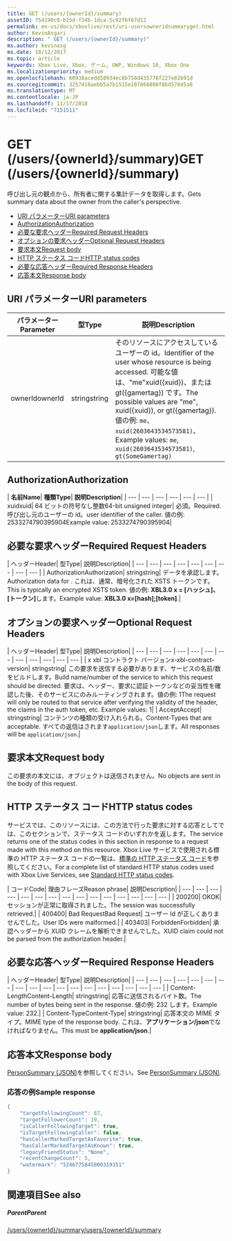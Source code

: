 ```yaml
---
title: GET (/users/{ownerId}/summary)
assetID: 754190c9-b15d-f34b-1dca-5c92f6f67d12
permalink: en-us/docs/xboxlive/rest/uri-usersowneridsummaryget.html
author: KevinAsgari
description: " GET (/users/{ownerId}/summary)"
ms.author: kevinasg
ms.date: 10/12/2017
ms.topic: article
keywords: Xbox Live, Xbox, ゲーム, UWP, Windows 10, Xbox One
ms.localizationpriority: medium
ms.openlocfilehash: 60938acedd58934ec8b758d435776f227e82b91d
ms.sourcegitcommit: 3257416aebb5a7b1515e107866806f8bd57845a8
ms.translationtype: MT
ms.contentlocale: ja-JP
ms.lasthandoff: 11/17/2018
ms.locfileid: "7151511"
---
```

# <a name="get-usersowneridsummary"></a><span data-ttu-id="42ee5-104">GET (/users/{ownerId}/summary)</span><span class="sxs-lookup"><span data-stu-id="42ee5-104">GET (/users/{ownerId}/summary)</span></span>
<span data-ttu-id="42ee5-105">呼び出し元の観点から、所有者に関する集計データを取得します。</span><span class="sxs-lookup"><span data-stu-id="42ee5-105">Gets summary data about the owner from the caller's perspective.</span></span>

  * [<span data-ttu-id="42ee5-106">URI パラメーター</span><span class="sxs-lookup"><span data-stu-id="42ee5-106">URI parameters</span></span>](#ID4EQ)
  * [<span data-ttu-id="42ee5-107">Authorization</span><span class="sxs-lookup"><span data-stu-id="42ee5-107">Authorization</span></span>](#ID4E2)
  * [<span data-ttu-id="42ee5-108">必要な要求ヘッダー</span><span class="sxs-lookup"><span data-stu-id="42ee5-108">Required Request Headers</span></span>](#ID4EBC)
  * [<span data-ttu-id="42ee5-109">オプションの要求ヘッダー</span><span class="sxs-lookup"><span data-stu-id="42ee5-109">Optional Request Headers</span></span>](#ID4EHD)
  * [<span data-ttu-id="42ee5-110">要求本文</span><span class="sxs-lookup"><span data-stu-id="42ee5-110">Request body</span></span>](#ID4EXE)
  * [<span data-ttu-id="42ee5-111">HTTP ステータス コード</span><span class="sxs-lookup"><span data-stu-id="42ee5-111">HTTP status codes</span></span>](#ID4ECF)
  * [<span data-ttu-id="42ee5-112">必要な応答ヘッダー</span><span class="sxs-lookup"><span data-stu-id="42ee5-112">Required Response Headers</span></span>](#ID4EZG)
  * [<span data-ttu-id="42ee5-113">応答本文</span><span class="sxs-lookup"><span data-stu-id="42ee5-113">Response body</span></span>](#ID4EGAAC)

<a id="ID4EQ"></a>


## <a name="uri-parameters"></a><span data-ttu-id="42ee5-114">URI パラメーター</span><span class="sxs-lookup"><span data-stu-id="42ee5-114">URI parameters</span></span>

| <span data-ttu-id="42ee5-115">パラメーター</span><span class="sxs-lookup"><span data-stu-id="42ee5-115">Parameter</span></span>| <span data-ttu-id="42ee5-116">型</span><span class="sxs-lookup"><span data-stu-id="42ee5-116">Type</span></span>| <span data-ttu-id="42ee5-117">説明</span><span class="sxs-lookup"><span data-stu-id="42ee5-117">Description</span></span>|
| --- | --- | --- |
| <span data-ttu-id="42ee5-118">ownerId</span><span class="sxs-lookup"><span data-stu-id="42ee5-118">ownerId</span></span>| <span data-ttu-id="42ee5-119">string</span><span class="sxs-lookup"><span data-stu-id="42ee5-119">string</span></span>| <span data-ttu-id="42ee5-120">そのリソースにアクセスしているユーザーの id。</span><span class="sxs-lookup"><span data-stu-id="42ee5-120">Identifier of the user whose resource is being accessed.</span></span> <span data-ttu-id="42ee5-121">可能な値は、"me"xuid({xuid})、または gt({gamertag}) です。</span><span class="sxs-lookup"><span data-stu-id="42ee5-121">The possible values are "me", xuid({xuid}), or gt({gamertag}).</span></span> <span data-ttu-id="42ee5-122">値の例: <code>me</code>、 <code>xuid(2603643534573581)</code>、</span><span class="sxs-lookup"><span data-stu-id="42ee5-122">Example values: <code>me</code>, <code>xuid(2603643534573581)</code>,</span></span> <code>gt(SomeGamertag)</code>|

<a id="ID4E2"></a>


## <a name="authorization"></a><span data-ttu-id="42ee5-123">Authorization</span><span class="sxs-lookup"><span data-stu-id="42ee5-123">Authorization</span></span>

| <b><span data-ttu-id="42ee5-124">名前</span><span class="sxs-lookup"><span data-stu-id="42ee5-124">Name</span></span></b>| <b><span data-ttu-id="42ee5-125">種類</span><span class="sxs-lookup"><span data-stu-id="42ee5-125">Type</span></span></b>| <b><span data-ttu-id="42ee5-126">説明</span><span class="sxs-lookup"><span data-stu-id="42ee5-126">Description</span></span></b>|
| --- | --- | --- | --- | --- | --- |
| <span data-ttu-id="42ee5-127">xuid</span><span class="sxs-lookup"><span data-stu-id="42ee5-127">xuid</span></span>| <span data-ttu-id="42ee5-128">64 ビットの符号なし整数</span><span class="sxs-lookup"><span data-stu-id="42ee5-128">64-bit unsigned integer</span></span>| <span data-ttu-id="42ee5-129">必須。</span><span class="sxs-lookup"><span data-stu-id="42ee5-129">Required.</span></span> <span data-ttu-id="42ee5-130">呼び出し元のユーザーの id。</span><span class="sxs-lookup"><span data-stu-id="42ee5-130">user identifier of the caller.</span></span> <span data-ttu-id="42ee5-131">値の例: 2533274790395904</span><span class="sxs-lookup"><span data-stu-id="42ee5-131">Example value: 2533274790395904</span></span>|

<a id="ID4EBC"></a>


## <a name="required-request-headers"></a><span data-ttu-id="42ee5-132">必要な要求ヘッダー</span><span class="sxs-lookup"><span data-stu-id="42ee5-132">Required Request Headers</span></span>

| <span data-ttu-id="42ee5-133">ヘッダー</span><span class="sxs-lookup"><span data-stu-id="42ee5-133">Header</span></span>| <span data-ttu-id="42ee5-134">型</span><span class="sxs-lookup"><span data-stu-id="42ee5-134">Type</span></span>| <span data-ttu-id="42ee5-135">説明</span><span class="sxs-lookup"><span data-stu-id="42ee5-135">Description</span></span>|
| --- | --- | --- | --- | --- | --- | --- | --- | --- |
| <span data-ttu-id="42ee5-136">Authorization</span><span class="sxs-lookup"><span data-stu-id="42ee5-136">Authorization</span></span>| <span data-ttu-id="42ee5-137">string</span><span class="sxs-lookup"><span data-stu-id="42ee5-137">string</span></span>| <span data-ttu-id="42ee5-138">データを承認します。</span><span class="sxs-lookup"><span data-stu-id="42ee5-138">Authorization data for .</span></span> <span data-ttu-id="42ee5-139">これは、通常、暗号化された XSTS トークンです。</span><span class="sxs-lookup"><span data-stu-id="42ee5-139">This is typically an encrypted XSTS token.</span></span> <span data-ttu-id="42ee5-140">値の例: <b>XBL3.0 x = [ハッシュ]、[トークン]</b>します。</span><span class="sxs-lookup"><span data-stu-id="42ee5-140">Example value: <b>XBL3.0 x=[hash];[token]</b>.</span></span>|

<a id="ID4EHD"></a>


## <a name="optional-request-headers"></a><span data-ttu-id="42ee5-141">オプションの要求ヘッダー</span><span class="sxs-lookup"><span data-stu-id="42ee5-141">Optional Request Headers</span></span>

| <span data-ttu-id="42ee5-142">ヘッダー</span><span class="sxs-lookup"><span data-stu-id="42ee5-142">Header</span></span>| <span data-ttu-id="42ee5-143">型</span><span class="sxs-lookup"><span data-stu-id="42ee5-143">Type</span></span>| <span data-ttu-id="42ee5-144">説明</span><span class="sxs-lookup"><span data-stu-id="42ee5-144">Description</span></span>|
| --- | --- | --- | --- | --- | --- | --- | --- | --- | --- | --- | --- |
| <span data-ttu-id="42ee5-145">x xbl コントラクト バージョン</span><span class="sxs-lookup"><span data-stu-id="42ee5-145">x-xbl-contract-version</span></span>| <span data-ttu-id="42ee5-146">string</span><span class="sxs-lookup"><span data-stu-id="42ee5-146">string</span></span>| <span data-ttu-id="42ee5-147">この要求を送信する必要があります、サービスの名前/数をビルドします。</span><span class="sxs-lookup"><span data-stu-id="42ee5-147">Build name/number of the service to which this request should be directed.</span></span> <span data-ttu-id="42ee5-148">要求は、ヘッダー、要求に認証トークンなどの妥当性を確認した後、そのサービスにのみルーティングされます。値の例: 1</span><span class="sxs-lookup"><span data-stu-id="42ee5-148">The request will only be routed to that service after verifying the validity of the header, the claims in the auth token, etc. Example values: 1</span></span>|
| <span data-ttu-id="42ee5-149">Accept</span><span class="sxs-lookup"><span data-stu-id="42ee5-149">Accept</span></span>| <span data-ttu-id="42ee5-150">string</span><span class="sxs-lookup"><span data-stu-id="42ee5-150">string</span></span>| <span data-ttu-id="42ee5-151">コンテンツの種類の受け入れられる。</span><span class="sxs-lookup"><span data-stu-id="42ee5-151">Content-Types that are acceptable.</span></span> <span data-ttu-id="42ee5-152">すべての返信はされます<code>application/json</code>します。</span><span class="sxs-lookup"><span data-stu-id="42ee5-152">All responses will be <code>application/json</code>.</span></span>|

<a id="ID4EXE"></a>


## <a name="request-body"></a><span data-ttu-id="42ee5-153">要求本文</span><span class="sxs-lookup"><span data-stu-id="42ee5-153">Request body</span></span>

<span data-ttu-id="42ee5-154">この要求の本文には、オブジェクトは送信されません。</span><span class="sxs-lookup"><span data-stu-id="42ee5-154">No objects are sent in the body of this request.</span></span>

<a id="ID4ECF"></a>


## <a name="http-status-codes"></a><span data-ttu-id="42ee5-155">HTTP ステータス コード</span><span class="sxs-lookup"><span data-stu-id="42ee5-155">HTTP status codes</span></span>

<span data-ttu-id="42ee5-156">サービスでは、このリソースには、この方法で行った要求に対する応答としてでは、このセクションで、ステータス コードのいずれかを返します。</span><span class="sxs-lookup"><span data-stu-id="42ee5-156">The service returns one of the status codes in this section in response to a request made with this method on this resource.</span></span> <span data-ttu-id="42ee5-157">Xbox Live サービスで使用される標準の HTTP ステータス コードの一覧は、[標準の HTTP ステータス コード](../../additional/httpstatuscodes.md)を参照してください。</span><span class="sxs-lookup"><span data-stu-id="42ee5-157">For a complete list of standard HTTP status codes used with Xbox Live Services, see [Standard HTTP status codes](../../additional/httpstatuscodes.md).</span></span>

| <span data-ttu-id="42ee5-158">コード</span><span class="sxs-lookup"><span data-stu-id="42ee5-158">Code</span></span>| <span data-ttu-id="42ee5-159">理由フレーズ</span><span class="sxs-lookup"><span data-stu-id="42ee5-159">Reason phrase</span></span>| <span data-ttu-id="42ee5-160">説明</span><span class="sxs-lookup"><span data-stu-id="42ee5-160">Description</span></span>|
| --- | --- | --- | --- | --- | --- | --- | --- | --- | --- | --- | --- | --- | --- | --- |
| <span data-ttu-id="42ee5-161">200</span><span class="sxs-lookup"><span data-stu-id="42ee5-161">200</span></span>| <span data-ttu-id="42ee5-162">OK</span><span class="sxs-lookup"><span data-stu-id="42ee5-162">OK</span></span>| <span data-ttu-id="42ee5-163">セッションが正常に取得されました。</span><span class="sxs-lookup"><span data-stu-id="42ee5-163">The session was successfully retrieved.</span></span>|
| <span data-ttu-id="42ee5-164">400</span><span class="sxs-lookup"><span data-stu-id="42ee5-164">400</span></span>| <span data-ttu-id="42ee5-165">Bad Request</span><span class="sxs-lookup"><span data-stu-id="42ee5-165">Bad Request</span></span>| <span data-ttu-id="42ee5-166">ユーザー Id が正しくありませんでした。</span><span class="sxs-lookup"><span data-stu-id="42ee5-166">User IDs were malformed.</span></span>|
| <span data-ttu-id="42ee5-167">403</span><span class="sxs-lookup"><span data-stu-id="42ee5-167">403</span></span>| <span data-ttu-id="42ee5-168">Forbidden</span><span class="sxs-lookup"><span data-stu-id="42ee5-168">Forbidden</span></span>| <span data-ttu-id="42ee5-169">承認ヘッダーから XUID クレームを解析できませんでした。</span><span class="sxs-lookup"><span data-stu-id="42ee5-169">XUID claim could not be parsed from the authorization header.</span></span>|

<a id="ID4EZG"></a>


## <a name="required-response-headers"></a><span data-ttu-id="42ee5-170">必要な応答ヘッダー</span><span class="sxs-lookup"><span data-stu-id="42ee5-170">Required Response Headers</span></span>

| <span data-ttu-id="42ee5-171">ヘッダー</span><span class="sxs-lookup"><span data-stu-id="42ee5-171">Header</span></span>| <span data-ttu-id="42ee5-172">型</span><span class="sxs-lookup"><span data-stu-id="42ee5-172">Type</span></span>| <span data-ttu-id="42ee5-173">説明</span><span class="sxs-lookup"><span data-stu-id="42ee5-173">Description</span></span>|
| --- | --- | --- | --- | --- | --- | --- | --- | --- | --- | --- | --- | --- | --- | --- | --- | --- | --- |
| <span data-ttu-id="42ee5-174">Content-Length</span><span class="sxs-lookup"><span data-stu-id="42ee5-174">Content-Length</span></span>| <span data-ttu-id="42ee5-175">string</span><span class="sxs-lookup"><span data-stu-id="42ee5-175">string</span></span>| <span data-ttu-id="42ee5-176">応答に送信されるバイト数。</span><span class="sxs-lookup"><span data-stu-id="42ee5-176">The number of bytes being sent in the response.</span></span> <span data-ttu-id="42ee5-177">値の例: 232 します。</span><span class="sxs-lookup"><span data-stu-id="42ee5-177">Example value: 232.</span></span>|
| <span data-ttu-id="42ee5-178">Content-Type</span><span class="sxs-lookup"><span data-stu-id="42ee5-178">Content-Type</span></span>| <span data-ttu-id="42ee5-179">string</span><span class="sxs-lookup"><span data-stu-id="42ee5-179">string</span></span>| <span data-ttu-id="42ee5-180">応答本文の MIME タイプ。</span><span class="sxs-lookup"><span data-stu-id="42ee5-180">MIME type of the response body.</span></span> <span data-ttu-id="42ee5-181">これは、<b>アプリケーション/json</b>でなければなりません。</span><span class="sxs-lookup"><span data-stu-id="42ee5-181">This must be <b>application/json</b>.</span></span>|

<a id="ID4EGAAC"></a>


## <a name="response-body"></a><span data-ttu-id="42ee5-182">応答本文</span><span class="sxs-lookup"><span data-stu-id="42ee5-182">Response body</span></span>

<span data-ttu-id="42ee5-183">[PersonSummary (JSON)](../../json/json-personsummary.md)を参照してください。</span><span class="sxs-lookup"><span data-stu-id="42ee5-183">See [PersonSummary (JSON)](../../json/json-personsummary.md).</span></span>

<a id="ID4ESAAC"></a>


### <a name="sample-response"></a><span data-ttu-id="42ee5-184">応答の例</span><span class="sxs-lookup"><span data-stu-id="42ee5-184">Sample response</span></span>


```cpp
{
    "targetFollowingCount": 87,
    "targetFollowerCount": 19,
    "isCallerFollowingTarget": true,
    "isTargetFollowingCaller": false,
    "hasCallerMarkedTargetAsFavorite": true,
    "hasCallerMarkedTargetAsKnown": true,
    "legacyFriendStatus": "None",
    "recentChangeCount": 5,
    "watermark": "5246775845000319351"
}

```


<a id="ID4E3AAC"></a>


## <a name="see-also"></a><span data-ttu-id="42ee5-185">関連項目</span><span class="sxs-lookup"><span data-stu-id="42ee5-185">See also</span></span>

<a id="ID4E5AAC"></a>


##### <a name="parent"></a><span data-ttu-id="42ee5-186">Parent</span><span class="sxs-lookup"><span data-stu-id="42ee5-186">Parent</span></span>

[<span data-ttu-id="42ee5-187">/users/{ownerId}/summary</span><span class="sxs-lookup"><span data-stu-id="42ee5-187">/users/{ownerId}/summary</span></span>](uri-usersowneridsummary.md)
